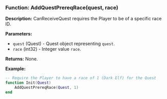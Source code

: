 ### Function: AddQuestPrereqRace(quest, race)

**Description:**
CanReceiveQuest requires the Player to be of a specific race ID.

**Parameters:**
- `quest` (Quest) - Quest object representing `quest`.
- `race` (int32) - Integer value `race`.

**Returns:** None.

**Example:**

```lua
-- Require the Player to have a race of 1 (Dark Elf) for the Quest
function Init(Quest)
    AddQuestPrereqRace(Quest, 1)
end
```
